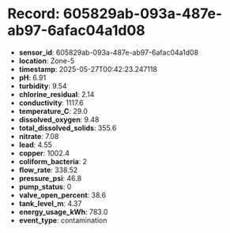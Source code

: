 # Record: 605829ab-093a-487e-ab97-6afac04a1d08

- **sensor_id**: 605829ab-093a-487e-ab97-6afac04a1d08
- **location**: Zone-5
- **timestamp**: 2025-05-27T00:42:23.247118
- **pH**: 6.91
- **turbidity**: 9.54
- **chlorine_residual**: 2.14
- **conductivity**: 1117.6
- **temperature_C**: 29.0
- **dissolved_oxygen**: 9.48
- **total_dissolved_solids**: 355.6
- **nitrate**: 7.08
- **lead**: 4.55
- **copper**: 1002.4
- **coliform_bacteria**: 2
- **flow_rate**: 338.52
- **pressure_psi**: 46.8
- **pump_status**: 0
- **valve_open_percent**: 38.6
- **tank_level_m**: 4.37
- **energy_usage_kWh**: 783.0
- **event_type**: contamination